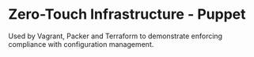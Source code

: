 # Zero-Touch Infrastructure - Puppet

Used by Vagrant, Packer and Terraform to demonstrate enforcing compliance with
configuration management.
